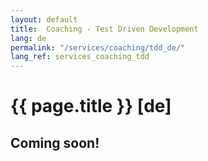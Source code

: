```yaml
---
layout: default
title:  Coaching - Test Driven Development
lang: de
permalink: "/services/coaching/tdd_de/"
lang_ref: services_coaching_tdd
---
```

# {{ page.title }} [de]
## Coming soon!
